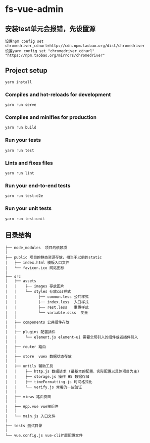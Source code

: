 # fs-vue-admin

## 安装test单元会报错，先设置源
```
设置npm config set chromedriver_cdnurl=http://cdn.npm.taobao.org/dist/chromedriver
设置yarn config set "chromedriver_cdnurl" "https://npm.taobao.org/mirrors/chromedriver"
```

## Project setup
```
yarn install
```

### Compiles and hot-reloads for development
```
yarn run serve
```

### Compiles and minifies for production
```
yarn run build
```

### Run your tests
```
yarn run test
```

### Lints and fixes files
```
yarn run lint
```

### Run your end-to-end tests
```
yarn run test:e2e
```

### Run your unit tests
```
yarn run test:unit
```

## 目录结构
```
├── node_modules  项目的依赖项
|
├── public 项目的静态资源存放，相当于以前的static
|   ├── index.html 模板入口文件
|   └── favicon.ico 网站图标
|
├── src
|   ├── assets
|   |    ├── images 存放图片
|   |    └── styles 存放css样式
|   |          ├── common.less 公共样式
|   |          ├── index.less  入口样式
|   |          ├── rest.less   重置样式
|   |          └── variable.scss  变量
|   |
|   ├── components 公共组件存放
|   |
|   ├── plugins 配置插件
|   |    └── element.js element-ui 需要全局引入的组件或者插件引入
|   |
|   ├── router 路由
|   |
|   ├── store  vuex 数据状态存放
|   |
|   ├── untils 辅助工具
|   |    ├── http.js 数据请求 (最基本的配置，实际配置以具体项目为主)
|   |    ├── storage.js 操作 H5 数据存储
|   |    ├── timeFormatting.js 时间格式化
|   |    └── verify.js 常用的一些验证
|   |
|   ├── views 路由页面
|   |
|   ├── App.vue vue根组件
|   |
|   └── main.js 入口文件
|
├── tests 测试目录
|
└── vue.config.js vue-cli扩展配置文件
```
